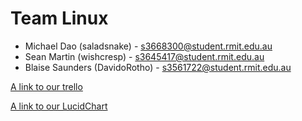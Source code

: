 # Team Linux

* Michael Dao (saladsnake) - s3668300@student.rmit.edu.au
* Sean Martin (wishcresp) - s3645417@student.rmit.edu.au
* Blaise Saunders (DavidoRotho) - s3561722@student.rmit.edu.au

[A link to our trello](https://trello.com/b/FNYVPMXg/assignment-1)

[A link to our LucidChart](https://www.lucidchart.com/documents/view/54b75989-c269-45dc-943d-ae58d4b9f434)
